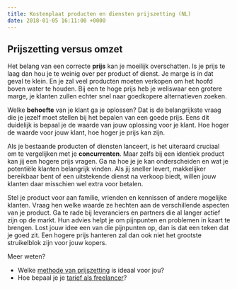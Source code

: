 ```yaml
---
title: Kostenplaat producten en diensten prijszetting (NL)
date: 2018-01-05 16:11:00 +0000
---
```

## Prijszetting versus omzet

Het belang van een correcte **prijs** kan je moeilijk overschatten. Is je prijs te laag dan hou je te weinig over per product of dienst. Je marge is in dat geval te klein. En je zal veel producten moeten verkopen om het hoofd boven water te houden. Bij een te hoge prijs heb je weliswaar een grotere marge, je klanten zullen echter snel naar goedkopere alternatieven zoeken.

Welke **behoefte** van je klant ga je oplossen? Dat is de belangrijkste vraag die je jezelf moet stellen bij het bepalen van een goede prijs. Eens dit duidelijk is bepaal je de waarde van jouw oplossing voor je klant. Hoe hoger de waarde voor jouw klant, hoe hoger je prijs kan zijn.

Als je bestaande producten of diensten lanceert, is het uiteraard cruciaal om te vergelijken met je **concurrenten**. Maar zelfs bij een identiek product kan jij een hogere prijs vragen. Ga na hoe je je kan onderscheiden en wat je potentiële klanten belangrijk vinden. Als jij sneller levert, makkelijker bereikbaar bent of een uitstekende dienst na verkoop biedt, willen jouw klanten daar misschien wel extra voor betalen.

Stel je product voor aan familie, vrienden en kennissen of andere mogelijke klanten. Vraag hen welke waarde ze hechten aan de verschillende aspecten van je product. Ga te rade bij leveranciers en partners die al langer actief zijn op de markt. Hun advies helpt je om pijnpunten en problemen in kaart te brengen. Lost jouw idee een van die pijnpunten op, dan is dat een teken dat je goed zit. Een hogere prijs hanteren zal dan ook niet het grootste struikelblok zijn voor jouw kopers.

Meer weten?

* Welke [methode van prijszetting](https://www.xerius.be/blog/lean-pricing) is ideaal voor jou?
* Hoe bepaal je je [tarief als freelancer](https://www.xerius.be/blog/vijf-stappen-om-je-freelance-tarief-te-bepalen/)?
